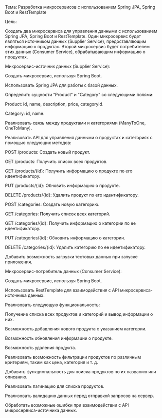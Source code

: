 Тема: Разработка микросервисов с использованием Spring JPA, Spring Boot и RestTemplate

Цель:

Создать два микросервиса для управления данными с использованием Spring JPA, Spring Boot и RestTemplate. Один микросервис будет являться источником данных (Supplier Service), предоставляющим информацию о продуктах. Второй микросервис будет потребителем этих данных (Consumer Service), обрабатывающим информацию о продуктах.

Микросервис-источник данных (Supplier Service):

Создать микросервис, используя Spring Boot.

Использовать Spring JPA для работы с базой данных.

Определить сущности "Product" и "Category" со следующими полями:

Product: id, name, description, price, categoryId.

Category: id, name.

Реализовать связь между продуктами и категориями (ManyToOne, OneToMany).

Реализовать API для управления данными о продуктах и категориях с помощью следующих методов:

POST /products: Создать новый продукт.

GET /products: Получить список всех продуктов.

GET /products/{id}: Получить информацию о продукте по его идентификатору.

PUT /products/{id}: Обновить информацию о продукте.

DELETE /products/{id}: Удалить продукт по его идентификатору.

POST /categories: Создать новую категорию.

GET /categories: Получить список всех категорий.

GET /categories/{id}: Получить информацию о категории по ее идентификатору.

PUT /categories/{id}: Обновить информацию о категории.

DELETE /categories/{id}: Удалить категорию по ее идентификатору.

Добавить возможность загрузки тестовых данных при запуске приложения.

Микросервис-потребитель данных (Consumer Service):

Создать микросервис, используя Spring Boot.

Использовать RestTemplate для взаимодействия с API микросервиса-источника данных.

Реализовать следующую функциональность:

Получение списка всех продуктов и категорий и вывод информации о них.

Возможность добавления нового продукта с указанием категории.

Возможность обновления информации о продукте.

Возможность удаления продукта.

Реализовать возможность фильтрации продуктов по различным критериям, таким как цена, категория и т. д.

Добавить функциональность для поиска продуктов по их названию или описанию.

Реализовать пагинацию для списка продуктов.

Реализовать валидацию данных перед отправкой запросов на сервер.

Обработать возможные ошибки при взаимодействии с API микросервиса-источника данных.